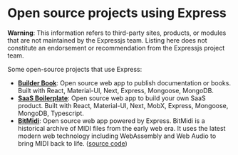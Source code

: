 
# Open source projects using Express



**Warning**:
This information refers to third-party sites,
products, or modules that are not maintained by the Expressjs team. Listing here does not constitute
an endorsement or recommendation from the Expressjs project team.



Some open-source projects that use Express:


* **[Builder Book](https://github.com/builderbook/builderbook)**: Open source web app to publish documentation or books. Built with React, Material-UI, Next, Express, Mongoose, MongoDB.
* **[SaaS Boilerplate](https://github.com/async-labs/saas)**: Open source web app to build your own SaaS product. Built with React, Material-UI, Next, MobX, Express, Mongoose, MongoDB, Typescript.
* **[BitMidi](https://bitmidi.com)**: Open source web app powered by Express. BitMidi is a historical archive of MIDI files from the early web era. It uses the latest modern web technology including WebAssembly and Web Audio to bring MIDI back to life. ([source code](https://github.com/feross/bitmidi.com))






